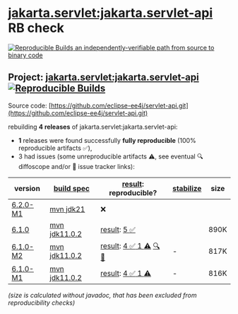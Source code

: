 [jakarta.servlet:jakarta.servlet-api](https://central.sonatype.com/artifact/jakarta.servlet/jakarta.servlet-api/versions) RB check
=======

[![Reproducible Builds](https://reproducible-builds.org/images/logos/rb.svg) an independently-verifiable path from source to binary code](https://reproducible-builds.org/)

## Project: [jakarta.servlet:jakarta.servlet-api](https://central.sonatype.com/artifact/jakarta.servlet/jakarta.servlet-api/versions) [![Reproducible Builds](https://img.shields.io/endpoint?url=https://raw.githubusercontent.com/jvm-repo-rebuild/reproducible-central/master/content/jakarta/servlet/jakarta.servlet-api/badge.json)](https://github.com/jvm-repo-rebuild/reproducible-central/blob/master/content/jakarta/servlet/jakarta.servlet-api/README.md)

Source code: [https://github.com/eclipse-ee4j/servlet-api.git](https://github.com/eclipse-ee4j/servlet-api.git)

rebuilding **4 releases** of jakarta.servlet:jakarta.servlet-api:
- **1** releases were found successfully **fully reproducible** (100% reproducible artifacts :white_check_mark:),
- 3 had issues (some unreproducible artifacts :warning:, see eventual :mag: diffoscope and/or :memo: issue tracker links):

| version | [build spec](/BUILDSPEC.md) | [result](https://reproducible-builds.org/docs/jvm/): reproducible? | [stabilize](https://github.com/google/oss-rebuild/blob/main/cmd/stabilize/README.md) | size |
| -- | --------- | ------ | ------ | -- |
| [6.2.0-M1](https://central.sonatype.com/artifact/jakarta.servlet/jakarta.servlet-api/6.2.0-M1/pom) | [mvn jdk21](jakarta.servlet-api-6.2.0-M1.buildspec) | :x: | |
| [6.1.0](https://central.sonatype.com/artifact/jakarta.servlet/jakarta.servlet-api/6.1.0/pom) | [mvn jdk11.0.2](jakarta.servlet-api-6.1.0.buildspec) | [result](jakarta.servlet-api-6.1.0.buildinfo): [5 :white_check_mark: ](jakarta.servlet-api-6.1.0.buildcompare) | | 890K |
| [6.1.0-M2](https://central.sonatype.com/artifact/jakarta.servlet/jakarta.servlet-api/6.1.0-M2/pom) | [mvn jdk11.0.2](jakarta.servlet-api-6.1.0-M2.buildspec) | [result](jakarta.servlet-api-6.1.0-M2.buildinfo): [4 :white_check_mark:  1 :warning:](jakarta.servlet-api-6.1.0-M2.buildcompare) [:mag:](jakarta.servlet-api-6.1.0-M2.diffoscope) [:memo:](https://github.com/jakartaee/servlet/issues/578) | - | 817K |
| [6.1.0-M1](https://central.sonatype.com/artifact/jakarta.servlet/jakarta.servlet-api/6.1.0-M1/pom) | [mvn jdk11.0.2](jakarta.servlet-api-6.1.0-M1.buildspec) | [result](jakarta.servlet-api-6.1.0-M1.buildinfo): [4 :white_check_mark:  1 :warning:](jakarta.servlet-api-6.1.0-M1.buildcompare) | - | 816K |

<i>(size is calculated without javadoc, that has been excluded from reproducibility checks)</i>
